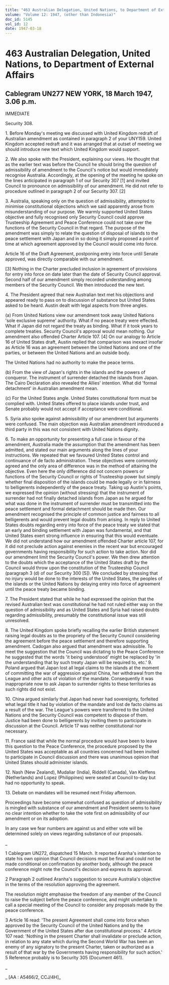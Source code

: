 ```yaml
---
title: "463 Australian Delegation, United Nations, to Department of External Affairs"
volume: "Volume 12: 1947, (other than Indonesia)"
doc_id: 5145
vol_id: 12
date: 1947-03-18
---
```


# 463 Australian Delegation, United Nations, to Department of External Affairs

## Cablegram UN277 NEW YORK, 18 March 1947, 3.06 p.m.

IMMEDIATE

Security 308.

1\. Before Monday's meeting we discussed with United Kingdom redraft of Australian amendment as contained in paragraph 2 of your UNY159. United Kingdom accepted redraft and it was arranged that at outset of meeting we should introduce new text which United Kingdom would support.

2\. We also spoke with the President, explaining our views. He thought that as the earlier text was before the Council he should bring the question of admissibility of amendment to the Council's notice but would immediately recognise Australia. Accordingly, at the opening of the meeting he spoke on the lines anticipated in paragraph 1 of our Security 307 [1] and invited Council to pronounce on admissibility of our amendment. He did not refer to procedure outlined in paragraph 2 of our Security 307. [2]

3\. Australia, speaking only on the question of admissibility, attempted to minimise constitutional objections which we said apparently arose from misunderstanding of our purpose. We warmly supported United States objective and fully recognised only Security Council could approve Trusteeship Agreement and Peace Conference could not take over the functions of the Security Council in that regard. The purpose of the amendment was simply to relate the question of disposal of islands to the peace settlement with Japan and in so doing it simply proposed a point of time at which agreement approved by the Council would come into force.

Article 16 of the Draft Agreement, postponing entry into force until Senate approved, was directly comparable with our amendment.

[3] Nothing in the Charter precluded inclusion in agreement of provisions for entry into force on date later than the date of Security Council approval. Second half of our amendment simply recorded understanding among members of the Security Council. We then introduced the new text.

4\. The President agreed that new Australian text met his objections and appeared ready to pass on to discussion of substance but United States asked to be heard. Austin dealt with legal aspects from three angles.

(a) From United Nations view our amendment took away United Nations 'sole exclusive supreme' authority. What if no peace treaty were effected. What if Japan did not regard the treaty as binding. What if it took years to complete treaties. Security Council's approval would mean nothing. Our amendment also offended Charter Article 107. [4] On our analogy to Article 16 of United States draft, Austin replied that comparison was inexact insofar as Article 16 was an agreement between the United Nations and one of the parties, or between the United Nations and an outside body.

The United Nations had no authority to make the peace terms.

(b) From the view of Japan's rights in the islands and the powers of conqueror. The instrument of surrender detached the islands from Japan. The Cairo Declaration also revealed the Allies' intention. What did 'formal detachment' in Australian amendment mean.

(c) For the United States angle. United States constitutional form must be complied with. United States offered to place islands under trust, and Senate probably would not accept if acceptance were conditional.

5\. Syria also spoke against admissibility of our amendment but arguments were confused. The main objection was Australian amendment introduced a third party in this was not consistent with United Nations dignity.

6\. To make an opportunity for presenting a full case in favour of the amendment, Australia made the assumption that the amendment has been admitted, and stated our main arguments along the lines of your instructions. We repeated that we favoured United States control and continuance of de facto administration. These objectives were commonly agreed and the only area of difference was in the method of attaining the objective. Even here the only difference did not concern powers or functions of the Security Council or rights of Trusteeship power but simply whether final disposition of the islands could be made legally or in fairness to belligerents independently of the peace treaty. Taking up Austin's points, we expressed the opinion (without stressing) that the instrument of surrender had not finally detached islands from Japan as he argued for what was done in the instrument of surrender must be transmitted into the peace settlement and formal detachment should be made then. Our amendment recognised the principle of common justice and fairness to all belligerents and would prevent legal doubts from arising. In reply to United States doubts regarding entry into force of the peace treaty we stated that an early and binding settlement with Japan was fundamental, and that United States exert strong influence in ensuring that this would eventuate. We did not understand how our amendment offended Charter article 107, for it did not preclude action against enemies in the recent war but encouraged governments having responsibility for such action to take action. Nor did our amendment limit the Security Council's power. We then drew attention to the doubts which the acceptance of the United States draft by the Council would throw upon the constitution of the Trusteeship Council (paragraph 3 (d) of our Security 300 [5]). We concluded by stressing that no injury would be done to the interests of the United States, the peoples of the islands or the United Nations by delaying entry into force of agreement until the peace treaty became binding.

7\. The President stated that while he had expressed the opinion that the revised Australian text was constitutional he had not ruled either way on the question of admissibility and as United States and Syria had raised doubts regarding admissibility, presumably the constitutional issue was still unresolved.

8\. The United Kingdom spoke briefly recalling the earlier British statement raising legal doubts as to the propriety of the Security Council considering the agreement before the peace settlement and therefore supporting amendment. Cadogan also argued that amendment was admissible. To meet the suggestion that the Council was dictating to the Peace Conference he suggested that the words 'it being understood' might be replaced by 'in the understanding that by such treaty Japan will be required to, etc.' 9. Poland argued that Japan lost all legal claims to the islands at the moment of committing the war of aggression against China, her withdrawal from the League and other acts of violation of the mandate. Consequently it was inappropriate now to ask Japan to surrender rights to these territories as such rights did not exist.

10\. China argued similarly that Japan had never had sovereignty, forfeited what legal title it had by violation of the mandate and lost de facto claims as a result of the war. The League's powers were transferred to the United Nations and the Security Council was competent to dispose of them. Justice had been done to belligerents by inviting them to participate in discussion at the Council. Article 17 was neither constitutional nor necessary.

11\. France said that while the normal procedure would have been to leave this question to the Peace Conference, the procedure proposed by the United States was acceptable as all countries concerned had been invited to participate in Council discussion and there was unanimous opinion that United States should administer islands.

12\. Nash (New Zealand), Mudaliar (India), Riddell (Canada), Van Kleffens (Netherlands) and Lopez (Philippines) were seated at Council to-day but had no opportunity to speak.

13\. Debate on mandates will be resumed next Friday afternoon.

Proceedings have become somewhat confused as question of admissibility is mingled with substance of our amendment and President seems to have no clear intention whether to take the vote first on admissibility of our amendment or on its adoption.

In any case we fear numbers are against us and either vote will be determined solely on views regarding substance of our proposals.

_

1 Cablegram UN272, dispatched 15 March. It reported Aranha's intention to state his own opinion that Council decisions must be final and could not be made conditional on confirmation by another body, although the peace conference might note the Council's decision and express its approval.

2 Paragraph 2 outlined Aranha's suggestion to secure Australia's objective in the terms of the resolution approving the agreement.

The resolution might emphasise the freedom of any member of the Council to raise the subject before the peace conference, and might undertake to call a special meeting of the Council to consider any proposals made by the peace conference.

3 Article 16 read: 'The present Agreement shall come into force when approved by the Security Council of the United Nations and by the Government of the United States after due constitutional process.' 4 Article 107 read: 'Nothing in the present Charter shall invalidate or preclude action, in relation to any state which during the Second World War has been an enemy of any signatory to the present Charter, taken or authorized as a result of that war by the Governments having responsibility for such action.' 5 Reference probably is to Security 305 (Document 461).

_

_ [AA : A5466/2, CCJ/4H]_
